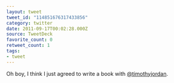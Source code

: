 ```yaml
---
layout: tweet
tweet_id: "114851676317433856"
category: twitter
date: 2011-09-17T00:02:28.000Z
source: TweetDeck
favorite_count: 0
retweet_count: 1
tags:
- tweet
---
```


Oh boy, I think I just agreed to write a book with [@timothyjordan](https://twitter.com/@timothyjordan).
